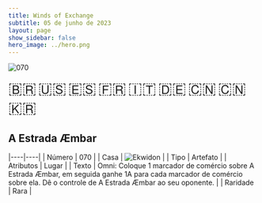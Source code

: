 ```yaml
---
title: Winds of Exchange
subtitle: 05 de junho de 2023
layout: page
show_sidebar: false
hero_image: ../hero.png
---
```


![070](https://mastervault-storage-prod.s3.amazonaws.com/media/card_front/pt/600_070_41db8d1665a3_pt.png)

<span title="Português" style="font-size: 32px;cursor: pointer;" onclick="javascript:document.querySelector('img[alt=\'070\']').src=document.querySelector('img[alt=\'070\']').src.replace(/card_front\/[^/]+/, 'card_front/pt').replace(/_[^/.0-9]+\.png/, '_pt.png')">🇧🇷</span>
<span title="English" style="font-size: 32px;cursor: pointer;" onclick="javascript:document.querySelector('img[alt=\'070\']').src=document.querySelector('img[alt=\'070\']').src.replace(/card_front\/[^/]+/, 'card_front/en').replace(/_[^/.0-9]+\.png/, '_en.png')">🇺🇸</span>
<span title="Español" style="font-size: 32px;cursor: pointer;" onclick="javascript:document.querySelector('img[alt=\'070\']').src=document.querySelector('img[alt=\'070\']').src.replace(/card_front\/[^/]+/, 'card_front/es').replace(/_[^/.0-9]+\.png/, '_es.png')">🇪🇸</span>
<span title="Français" style="font-size: 32px;cursor: pointer;" onclick="javascript:document.querySelector('img[alt=\'070\']').src=document.querySelector('img[alt=\'070\']').src.replace(/card_front\/[^/]+/, 'card_front/fr').replace(/_[^/.0-9]+\.png/, '_fr.png')">🇫🇷</span>
<span title="Italiano" style="font-size: 32px;cursor: pointer;" onclick="javascript:document.querySelector('img[alt=\'070\']').src=document.querySelector('img[alt=\'070\']').src.replace(/card_front\/[^/]+/, 'card_front/it').replace(/_[^/.0-9]+\.png/, '_it.png')">🇮🇹</span>
<span title="Deutsche" style="font-size: 32px;cursor: pointer;" onclick="javascript:document.querySelector('img[alt=\'070\']').src=document.querySelector('img[alt=\'070\']').src.replace(/card_front\/[^/]+/, 'card_front/de').replace(/_[^/.0-9]+\.png/, '_de.png')">🇩🇪</span>
<span title="简体中文" style="font-size: 32px;cursor: pointer;" onclick="javascript:document.querySelector('img[alt=\'070\']').src=document.querySelector('img[alt=\'070\']').src.replace(/card_front\/[^/]+/, 'card_front/zh-hans').replace(/_[^/.0-9]+\.png/, '_zh-hans.png')">🇨🇳</span>
<span title="繁體中文" style="font-size: 32px;cursor: pointer;" onclick="javascript:document.querySelector('img[alt=\'070\']').src=document.querySelector('img[alt=\'070\']').src.replace(/card_front\/[^/]+/, 'card_front/zh-hant').replace(/_[^/.0-9]+\.png/, '_zh-hant.png')">🇨🇳</span>
<span title="한국어" style="font-size: 32px;cursor: pointer;" onclick="javascript:document.querySelector('img[alt=\'070\']').src=document.querySelector('img[alt=\'070\']').src.replace(/card_front\/[^/]+/, 'card_front/ko').replace(/_[^/.0-9]+\.png/, '_ko.png')">🇰🇷</span>

## A Estrada Æmbar

|----|----|
| Número | 070 |
| Casa | ![Ekwidon](https://archonarcana.com/images/thumb/3/31/Ekwidon.png/25px-Ekwidon.png "Ekwidon") |
| Tipo | Artefato |
| Atributos | Lugar |
| Texto | Omni: Coloque 1 marcador de comércio sobre A Estrada Æmbar, em seguida ganhe 1A para cada marcador de comércio sobre ela. Dê o controle de A Estrada Æmbar ao seu oponente. |
| Raridade | Rara |
